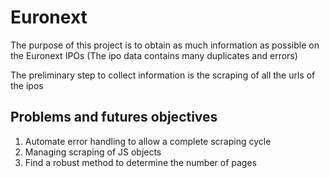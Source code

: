 # Euronext

The purpose of this project is to obtain as much information as possible on the Euronext IPOs (The ipo data contains many duplicates and errors)

The preliminary step to collect information is the scraping of all the urls of the ipos

## Problems and futures objectives
1. Automate error handling to allow a complete scraping cycle
2. Managing scraping of JS objects
3. Find a robust method to determine the number of pages
